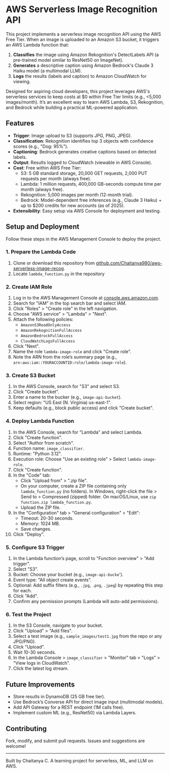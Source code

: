 # AWS Serverless Image Recognition API

This project implements a serverless image recognition API using the AWS Free Tier. When an image is uploaded to an Amazon S3 bucket, it triggers an AWS Lambda function that:
1. **Classifies** the image using Amazon Rekognition's DetectLabels API (a pre-trained model similar to ResNet50 on ImageNet).
2. **Generates** a descriptive caption using Amazon Bedrock's Claude 3 Haiku model (a multimodal LLM).
3. **Logs** the results (labels and caption) to Amazon CloudWatch for viewing.

Designed for aspiring cloud developers, this project leverages AWS's serverless services to keep costs at $0 within Free Tier limits (e.g., <5,000 images/month). It’s an excellent way to learn AWS Lambda, S3, Rekognition, and Bedrock while building a practical ML-powered application.

## Features
- **Trigger**: Image upload to S3 (supports JPG, PNG, JPEG).
- **Classification**: Rekognition identifies top 3 objects with confidence scores (e.g., "Dog: 95%").
- **Captioning**: Bedrock generates creative captions based on detected labels.
- **Output**: Results logged to CloudWatch (viewable in AWS Console).
- **Cost**: Free within AWS Free Tier:
  - S3: 5 GB standard storage, 20,000 GET requests, 2,000 PUT requests per month (always free).
  - Lambda: 1 million requests, 400,000 GB-seconds compute time per month (always free).
  - Rekognition: 5,000 images per month (12-month trial).
  - Bedrock: Model-dependent free inferences (e.g., Claude 3 Haiku) + up to $200 credits for new accounts (as of 2025).
- **Extensibility**: Easy setup via AWS Console for deployment and testing.



## Setup and Deployment
Follow these steps in the AWS Management Console to deploy the project. 

### 1. Prepare the Lambda Code
1. Clone or download this repository from [github.com/Chaitanya980/aws-serverless-image-recog](https://github.com/Chaitanya980/aws-serverless-image-recog).
2. Locate `lambda_function.py` in the repository 
        


### 2. Create IAM Role
1. Log in to the AWS Management Console at [console.aws.amazon.com](https://console.aws.amazon.com).
2. Search for "IAM" in the top search bar and select IAM.
3. Click "Roles" > "Create role" in the left navigation.
4. Choose "AWS service" > "Lambda" > "Next".
5. Attach the following policies:
   - `AmazonS3ReadOnlyAccess`
   - `AmazonRekognitionFullAccess`
   - `AmazonBedrockFullAccess`
   - `CloudWatchLogsFullAccess`
6. Click "Next".
7. Name the role `lambda-image-role` and click "Create role".
8. Note the ARN from the role’s summary page (e.g., `arn:aws:iam::YOURACCOUNTID:role/lambda-image-role`).

### 3. Create S3 Bucket
1. In the AWS Console, search for "S3" and select S3.
2. Click "Create bucket".
3. Enter a name to the bucker (e.g., `image-api-bucket`).
4. Select region: "US East (N. Virginia) us-east-1".
5. Keep defaults (e.g., block public access) and click "Create bucket".

### 4. Deploy Lambda Function
1. In the AWS Console, search for "Lambda" and select Lambda.
2. Click "Create function".
3. Select "Author from scratch".
4. Function name: `image_classifier`.
5. Runtime: "Python 3.12".
6. Execution role: Choose "Use an existing role" > Select `lambda-image-role`.
7. Click "Create function".
8. In the "Code" tab:
   - Click "Upload from" > ".zip file".
   - On your computer, create a ZIP file containing only `lambda_function.py` (no folders). In Windows, right-click the file > Send to > Compressed (zipped) folder. On macOS/Linux, use `zip function.zip lambda_function.py`.
   - Upload the ZIP file.
9. In the "Configuration" tab > "General configuration" > "Edit":
   - Timeout: 20-30 seconds.
   - Memory: 1024 MB.
   - Save changes.
10. Click "Deploy".

### 5. Configure S3 Trigger
1. In the Lambda function’s page, scroll to "Function overview" > "Add trigger".
2. Select "S3".
3. Bucket: Choose your bucket (e.g., `image-api-bucke`').
4. Event type: "All object create events".
5. Optional: Add suffix filters (e.g., `.jpg`, `.png`, `.jpeg`) by repeating this step for each.
6. Click "Add".
7. Confirm any permission prompts (Lambda will auto-add permissions).

### 6. Test the Project
1. In the S3 Console, navigate to your bucket.
2. Click "Upload" > "Add files".
3. Select a test image (e.g., `sample_images/test1.jpg` from the repo or any JPG/PNG).
4. Click "Upload".
5. Wait 10-30 seconds.
6. In the Lambda Console > `image_classifier` > "Monitor" tab > "Logs" > "View logs in CloudWatch".
7. Click the latest log stream.





## Future Improvements
- Store results in DynamoDB (25 GB free tier).
- Use Bedrock’s Converse API for direct image input (multimodal models).
- Add API Gateway for a REST endpoint (1M calls free).
- Implement custom ML (e.g., ResNet50) via Lambda Layers.

## Contributing
Fork, modify, and submit pull requests. Issues and suggestions are welcome!

---

Built by Chaitanya C. A learning project for serverless, ML, and LLM on AWS.
